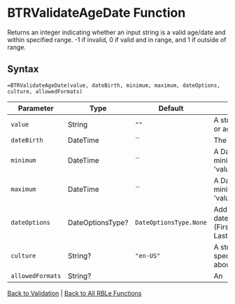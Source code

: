 # BTRValidateAgeDate Function

Returns an integer indicating whether an input string is a valid age/date and within specified range. -1 if invalid, 0 if valid and in range, and 1 if outside of range.

## Syntax

```excel
=BTRValidateAgeDate(value, dateBirth, minimum, maximum, dateOptions, culture, allowedFormats)
```

Parameter | Type | Default | Description
---|---|---|---
`value` | String | `""` | A string that contains a date or age to validate.
`dateBirth` | DateTime | `` | The participant's date of birth.
`minimum` | DateTime | `` | A DateTime representing the minimum value allowed if 'value' is a date.
`maximum` | DateTime | `` | A DateTime representing the minimum value allowed if 'value' is a date.
`dateOptions` | DateOptionsType? | `DateOptionsType.None` | Additional options to apply to date (FirstOfMonthOrCoincident=1, LastOfMonthOrCoincident=2).
`culture` | String? | `"en-US"` | A string that supplies culture-specific format information about 'value'.
`allowedFormats` | String? |  | An | delimitted string that supplies a list of allowable formats to attempt to parse 'value'.

[Back to Validation](RBLeValidation.md) | [Back to All RBLe Functions](RBLe.md#function-documentation)